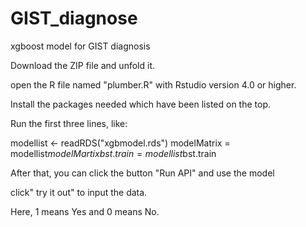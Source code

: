 # GIST_diagnose
xgboost model for GIST diagnosis

Download the ZIP file and unfold it.

open the R file named "plumber.R" with Rstudio version 4.0 or higher. 

Install the packages needed which have been listed on the top.

Run the first three lines, like: 

modellist <- readRDS("xgbmodel.rds")
modelMatrix = modellist$modelMartix
bst.train = modellist$bst.train

After that, you can click the button "Run API" and use the model

click" try it out" to input the data.

Here, 1 means Yes and 0 means No. 

